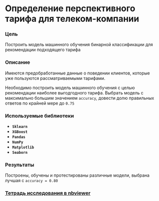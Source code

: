 # Определение перспективного тарифа для телеком-компании

### Цель

Построить модель машинного обучения бинарной классификации для рекомендации подходящего тарифа

### Описание

Имеются предобработанные данные о поведении клиентов, которые уже пользуются рассматриваемыми тарифами. 

Необходимо построить модель машинного обучения с целью рекомендации наиболее выгодгодного тарифа. Выбрать модель с максимально большим значением `accuracy`, довести долю правильных ответов по крайней мере до `0.75`

### Используемые библиотеки
- **`Sklearn`**
- **`XGBoost`**
- **`Pandas`**
- **`NumPy`**
- **`Matplotlib`**
- **`Seaborn`**

### Результаты

Построены, обучены и протестированы различные модели, выбрана лучшая с `accuracy = 0.80`

### [Тетрадь исследования в nbviewer](https://nbviewer.org/github/hairymax/Yandex.Practicum.DataScience/blob/main/05%20%D0%A0%D0%B5%D0%BA%D0%BE%D0%BC%D0%B5%D0%BD%D0%B4%D0%B0%D1%86%D0%B8%D1%8F%20%D1%82%D0%B0%D1%80%D0%B8%D1%84%D0%BE%D0%B2%20%D0%BC%D0%BE%D0%B1%D0%B8%D0%BB%D1%8C%D0%BD%D0%BE%D0%B3%D0%BE%20%D0%BE%D0%BF%D0%B5%D1%80%D0%B0%D1%82%D0%BE%D1%80%D0%B0/project5.ipynb)
